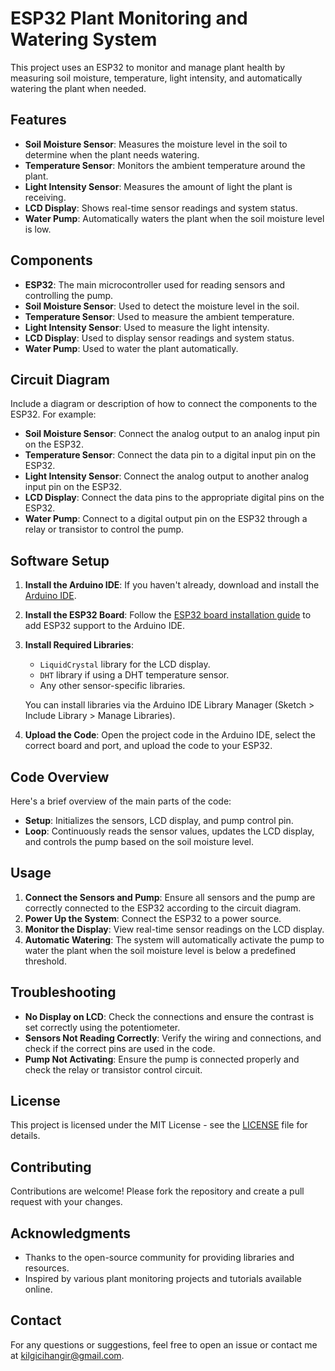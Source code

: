 # ESP32 Plant Monitoring and Watering System

This project uses an ESP32 to monitor and manage plant health by measuring soil moisture, temperature, light intensity, and automatically watering the plant when needed.

## Features
- **Soil Moisture Sensor**: Measures the moisture level in the soil to determine when the plant needs watering.
- **Temperature Sensor**: Monitors the ambient temperature around the plant.
- **Light Intensity Sensor**: Measures the amount of light the plant is receiving.
- **LCD Display**: Shows real-time sensor readings and system status.
- **Water Pump**: Automatically waters the plant when the soil moisture level is low.

## Components
- **ESP32**: The main microcontroller used for reading sensors and controlling the pump.
- **Soil Moisture Sensor**: Used to detect the moisture level in the soil.
- **Temperature Sensor**: Used to measure the ambient temperature.
- **Light Intensity Sensor**: Used to measure the light intensity.
- **LCD Display**: Used to display sensor readings and system status.
- **Water Pump**: Used to water the plant automatically.

## Circuit Diagram
Include a diagram or description of how to connect the components to the ESP32. For example:
- **Soil Moisture Sensor**: Connect the analog output to an analog input pin on the ESP32.
- **Temperature Sensor**: Connect the data pin to a digital input pin on the ESP32.
- **Light Intensity Sensor**: Connect the analog output to another analog input pin on the ESP32.
- **LCD Display**: Connect the data pins to the appropriate digital pins on the ESP32.
- **Water Pump**: Connect to a digital output pin on the ESP32 through a relay or transistor to control the pump.

## Software Setup
1. **Install the Arduino IDE**: If you haven't already, download and install the [Arduino IDE](https://www.arduino.cc/en/software).
2. **Install the ESP32 Board**: Follow the [ESP32 board installation guide](https://github.com/espressif/arduino-esp32#installation-instructions) to add ESP32 support to the Arduino IDE.
3. **Install Required Libraries**:
   - `LiquidCrystal` library for the LCD display.
   - `DHT` library if using a DHT temperature sensor.
   - Any other sensor-specific libraries.

   You can install libraries via the Arduino IDE Library Manager (Sketch > Include Library > Manage Libraries).

4. **Upload the Code**: Open the project code in the Arduino IDE, select the correct board and port, and upload the code to your ESP32.

## Code Overview
Here's a brief overview of the main parts of the code:

- **Setup**: Initializes the sensors, LCD display, and pump control pin.
- **Loop**: Continuously reads the sensor values, updates the LCD display, and controls the pump based on the soil moisture level.

## Usage
1. **Connect the Sensors and Pump**: Ensure all sensors and the pump are correctly connected to the ESP32 according to the circuit diagram.
2. **Power Up the System**: Connect the ESP32 to a power source.
3. **Monitor the Display**: View real-time sensor readings on the LCD display.
4. **Automatic Watering**: The system will automatically activate the pump to water the plant when the soil moisture level is below a predefined threshold.

## Troubleshooting
- **No Display on LCD**: Check the connections and ensure the contrast is set correctly using the potentiometer.
- **Sensors Not Reading Correctly**: Verify the wiring and connections, and check if the correct pins are used in the code.
- **Pump Not Activating**: Ensure the pump is connected properly and check the relay or transistor control circuit.

## License
This project is licensed under the MIT License - see the [LICENSE](LICENSE) file for details.

## Contributing
Contributions are welcome! Please fork the repository and create a pull request with your changes.

## Acknowledgments
- Thanks to the open-source community for providing libraries and resources.
- Inspired by various plant monitoring projects and tutorials available online.

## Contact
For any questions or suggestions, feel free to open an issue or contact me at kilgicihangir@gmail.com.

